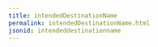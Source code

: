 ```yaml
---
title: intendedDestinationName
permalink: intendedDestinationName.html
jsonid: intendeddestinationname
---
```

